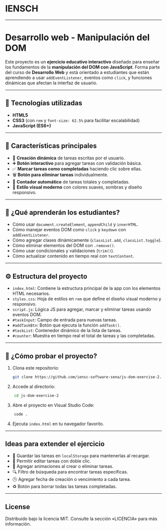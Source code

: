 # IENSCH
---
# Desarrollo web - Manipulación del DOM

Este proyecto es un **ejercicio educativo interactivo** diseñado para enseñar los 
fundamentos de la **manipulación del DOM con JavaScript**. Forma parte del curso 
de **Desarrollo Web** y está orientado a estudiantes que están aprendiendo a usar 
`addEventListener`, eventos como `click`, y funciones dinámicas que afectan la 
interfaz de usuario.

---

## 📌 Tecnologías utilizadas

- **HTML5**
- **CSS3** (con `rem` y `font-size: 62.5%` para facilitar escalabilidad)
- **JavaScript (ES6+)**

---

## 🎯 Características principales

- 📝 **Creación dinámica** de tareas escritas por el usuario.
- ➕ **Botón interactivo** para agregar tareas con validación básica.
- ✅ **Marcar tareas como completadas** haciendo clic sobre ellas.
- 🗑️ **Botón para eliminar tareas** individualmente.
- 🔢 **Contador automático** de tareas totales y completadas.
- 🎨 **Estilo visual moderno** con colores suaves, sombras y diseño responsivo.

---

## 🧪 ¿Qué aprenderán los estudiantes?

- Cómo usar `document.createElement`, `appendChild` y `innerHTML`.
- Cómo manejar eventos DOM como `click` y `keydown` con `addEventListener`.
- Cómo agregar clases dinámicamente (`classList.add`, `classList.toggle`).
- Cómo eliminar elementos del DOM con `.remove()`.
- Cómo usar condicionales y validaciones (`trim()`).
- Cómo actualizar contenido en tiempo real con `textContent`.

---

## ⚙️ Estructura del proyecto

- `index.html`: Contiene la estructura principal de la app con los elementos HTML necesarios.
- `styles.css`: Hoja de estilos en `rem` que define el diseño visual moderno y responsivo.
- `script.js`: Lógica JS para agregar, marcar y eliminar tareas usando eventos DOM.
- `#taskInput`: Campo de entrada para nuevas tareas.
- `#addTaskBtn`: Botón que ejecuta la función `addTask()`.
- `#taskList`: Contenedor dinámico de la lista de tareas.
- `#counter`: Muestra en tiempo real el total de tareas y las completadas.

---

## 🚀 ¿Cómo probar el proyecto?

1. Clona este repositorio:
   ```bash
   git clone https://github.com/iensc-software-sena/js-dom-exercise-2.git
    ```

2. Accede al directorio:

```bash
    cd js-dom-exercise-2
```

3. Abre el proyecto en Visual Studio Code:
```bash
    code .
```

4. Ejecuta `index.html` en tu navegador favorito.

---

## Ideas para extender el ejercicio

- 💾 Guardar las tareas en `localStorage` para mantenerlas al recargar.
- 🔄 Permitir editar tareas con doble clic.
- 🎨 Agregar animaciones al crear o eliminar tareas.
- 🔍 Filtro de búsqueda para encontrar tareas específicas.
- 🕒 Agregar fecha de creación o vencimiento a cada tarea.
- ♻️ Botón para borrar todas las tareas completadas.

---

## License
Distribuido bajo la licencia MIT. Consulte la sección «LICENCIA» para más información.
